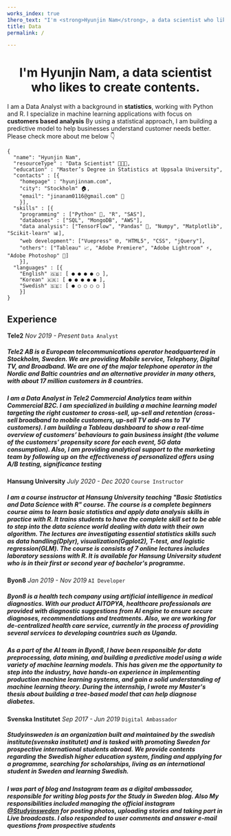```yaml
---
works_index: true
1hero_text: "I'm <strong>Hyunjin Nam</strong>, a data scientist who likes to create contents."
title: Data
permalink: /

---
```



<h1 align="center"> I'm <strong>Hyunjin Nam</strong>, a data scientist who likes to create contents. </h1>
I am a Data Analyst with a background in <strong>statistics</strong>, working with Python and R. I specialize in machine learning applications with focus on <strong>customers based analysis</strong> By using a statistical approach, I am building a predictive model to help businesses understand customer needs better. Please check more about me below 👇


    {
      "name": "Hyunjin Nam", 
      "resourceType" : "Data Scientist" 👩🏻‍💻,
      "education" : "Master’s Degree in Statistics at Uppsala University",
      "contacts" : [{ 
        "homepage" : "hyunjinnam.com",
        "city": "Stockholm" 🏠,
        "email": "jinanam0116@gmail.com" 💌
        }],
      "skills" : [{
        "programming" : ["Python" 🐍, "R", "SAS"],
        "databases" : ["SQL", "MongoDB", "AWS"],
        "data analysis": ["TensorFlow", "Pandas" 🐼, "Numpy", "Matplotlib", "Scikit-learn" 📊],
        "web development": ["Vuepress" 🌐, "HTML5", "CSS", "jQuery"],
        "others": ["Tableau" 📈, "Adobe Premiere", "Adobe Lightroom" ⚡, "Adobe Photoshop" 📸]
        }],
      "languages" : [{
        "English" 🇬🇧: [ ● ● ● ● ○ ],
        "Korean" 🇰🇷: [ ● ● ● ● ● ],
        "Swedish" 🇸🇪: [ ● ○ ○ ○ ○ ]
        }]
    }




## Experience
 **Tele2** *Nov 2019 - Present* 
 `Data Analyst`
##### Tele2 AB is a European telecommunications operator headquartered in Stockholm, Sweden. We are providing Mobile service, Telephony, Digital TV, and Broadband. We are one of the major telephone operator in the Nordic and Baltic countries and an alternative provider in many others, with about 17 million customers in 8 countries.

##### I am a Data Analyst in Tele2 Commercial Analytics team within Commercial B2C. I am specialized in building a machine learning model targeting the right customer to cross-sell, up-sell and retention (cross-sell broadband to mobile customers, up-sell TV add-ons to TV customers). I am building a Tableau dashboard to show a real-time overview of customers’ behaviours to gain business insight (the volume of the customers’ propensity score for each event, 5G data consumption). Also, I am providing analytical support to the marketing team by following up on the effectiveness of personalized offers using A/B testing, significance testing

 **Hansung University** *July 2020 - Dec 2020* 
 `Course Instructor`
##### I am a course instructor at Hansung University teaching "Basic Statistics and Data Science with R" course. The course is a complete beginners course aims to learn basic statistics and apply data analysis skills in practice with R. It trains students to have the complete skill set to be able to step into the data science world dealing with data with their own algorithm. The lectures are investigating essential statistics skills such as data handling(Dplyr), visualization(Ggplot2), T-test, and logistic regression(GLM). The course is consists of 7 online lectures includes laboratory sessions with R. It is available for Hansung University student who is in their first or second year of bachelor's programme.  

 **Byon8** *Jan 2019 - Nov 2019* 
 `AI Developer`
##### Byon8 is a health tech company using artificial intelligence in medical diagnostics. With our product AITOPYA, healthcare professionals are provided with diagnostic suggestions from AI engine to ensure secure diagnoses, recommendations and treatments. Also, we are working for de-centralized health care service, currently in the process of providing several services to developing countries such as Uganda.

##### As a part of the AI team in Byon8, I have been responsible for data preprocessing, data mining, and building a predictive model using a wide variety of machine learning models. This has given me the opportunity to step into the industry, have hands-on experience in implementing production machine learning systems, and gain a solid understanding of machine learning theory. During the internship, I wrote my Master's thesis about building a tree-based model that can help diagnose diabetes.

**Svenska Institutet**  *Sep 2017 - Jun 2019* 
`Digital Ambassador`
##### Studyinsweden is an organization built and maintained by the swedish institute(svenska institutet) and is tasked with promoting Sweden for prospective international students abroad. We provide contents regarding the Swedish higher education system, finding and applying for a programme, searching for scholarships, living as an international student in Sweden and learning Swedish.

##### I was part of blog and Instagram team as a digital ambassador, responsible for writing blog posts for the Study in Sweden blog. Also My responsibilities included managing the official instagram  [@Studyinsweden](https://www.instagram.com/studyinsweden/) for posting photos, uploading stories and taking part in Live broadcasts. I also responded to user comments and answer e-mail questions from prospective students

<Hero :text="$page.frontmatter.hero_text" />
<WorksList />


